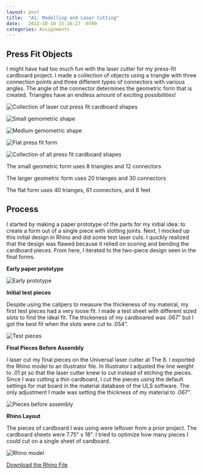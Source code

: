 ```yaml
---
layout: post
title:  "A1: Modelling and Laser Cutting"
date:   2022-10-10 15:16:27 -0700
categories: Assignments
---
```


## Press Fit Objects
I might have had too much fun with the laser cutter for my press-fit cardboard project. I made a collection of objects using a triangle with three connection points and three different types of connectors with various angles. The angle of the connector determines the geometric form that is created. Triangles have an endless amount of exciting possibilities!  

![Collection of laser cut press fit cardboard shapes](/assets/images/A1-01.jpeg)

![Small gemometric shape](/assets/images/A1-02.jpeg)

![Medium gemometric shape](/assets/images/A1-03.jpeg)

![Flat press fit form](/assets/images/A1-04.jpg)

![Collection of all press fit cardboard shapes](/assets/images/A1-07.jpeg)

The small geometric form uses 8 triangles and 12 connectors 

The larger geometric form uses 20 trianges and 30 connectors 

The flat form uses 40 trianges, 61 connectors, and 8 feet

## Process

I started by making a paper prototype of the parts for my initial idea: to create a form out of a single piece with slotting joints. Next, I mocked up this initial design in Rhino and did some test laser cuts. I quickly realized that the design was flawed because it relied on scoring and bending the cardboard pieces. From here, I iterated to the two-piece design seen in the final forms.  

**Early paper prototype**

![Early prototype](/assets/images/A1-09.jpeg)

**Initial test pieces**

Despite using the calipers to measure the thickeness of my mateiral, my first test pieces had a very loose fit. I made a test sheet with different sized slots to find the ideal fit. The thickeness of my cardboared was .067" but I got the best fit when the slots were cut to .054".  

![Test pieces](/assets/images/A1-06.jpeg)

**Final Pieces Before Assembly**

I laser cut my final pieces on the Universal laser cutter at The 8. I exported the Rhino model to an illustrator file. In Illustrator I adjusted the line weight to .01 pt so that the laser cutter knew to cut instead of etching the pieces. Since I was cutting a thin cardboard, I cut the pieces using the default settings for mat board in the material database of the ULS software. The only adjustment I made was setting the thickness of my material to .067". 

![Pieces before assembly](/assets/images/A1-05.jpeg)

**Rhino Layout**

The pieces of cardboard I was using were leftover from a prior project. The cardboard sheets were 7.75" x 18". I tried to optimize how many pieces I could cut on a single sheet of cardboard. 

![Rhino model](/assets/images/A1-08.jpeg)

[Download the Rhino File](/assets/files/A1%20-%20Laser%20Cut%20Shapes!%20.3dm)
